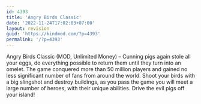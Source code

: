 ```yaml
---
id: 4393
title: 'Angry Birds Classic'
date: '2022-11-24T17:02:03+07:00'
layout: revision
guid: 'https://kindmod.com/?p=4393'
permalink: '/?p=4393'
---
```


Angry Birds Classic (MOD, Unlimited Money) – Cunning pigs again stole all your eggs, do everything possible to return them until they turn into an omelet. The game conquered more than 50 million players and gained no less significant number of fans from around the world. Shoot your birds with a big slingshot and destroy buildings, as you pass the game you will meet a large number of heroes, with their unique abilities. Drive the evil pigs off your island!